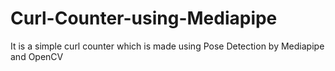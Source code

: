 # Curl-Counter-using-Mediapipe
It is a simple curl counter which is made using Pose Detection by Mediapipe and OpenCV
